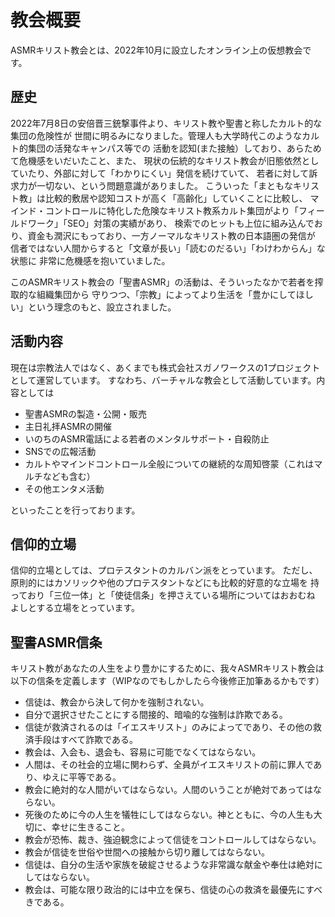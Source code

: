# 教会概要

ASMRキリスト教会とは、2022年10月に設立したオンライン上の仮想教会です。

## 歴史
2022年7月8日の安倍晋三銃撃事件より、キリスト教や聖書と称したカルト的な集団の危険性が
世間に明るみになりました。管理人も大学時代このようなカルト的集団の活発なキャンパス等での
活動を認知(また接触）しており、あらためて危機感をいだいたこと、また、
現状の伝統的なキリスト教会が旧態依然としていたり、外部に対して「わかりにくい」発信を続けていて、
若者に対して訴求力が一切ない、という問題意識がありました。
こういった「まともなキリスト教」は比較的敷居や認知コストが高く「高齢化」していくことに比較し、
マインド・コントロールに特化した危険なキリスト教系カルト集団がより「フィールドワーク」「SEO」対策の実績があり、
検索でのヒットも上位に組み込んでおり、資金も潤沢にもっており、一方ノーマルなキリスト教の日本語圏の発信が
信者ではない人間からすると「文章が長い」「読むのだるい」「わけわからん」な状態に
非常に危機感を抱いていました。

このASMRキリスト教会の「聖書ASMR」の活動は、そういったなかで若者を搾取的な組織集団から
守りつつ、「宗教」によってより生活を「豊かにしてほしい」という理念のもと、設立されました。

## 活動内容

現在は宗教法人ではなく、あくまでも株式会社スガノワークスの1プロジェクトとして運営しています。
すなわち、バーチャルな教会として活動しています。内容としては

* 聖書ASMRの製造・公開・販売
* 主日礼拝ASMRの開催
* いのちのASMR電話による若者のメンタルサポート・自殺防止
* SNSでの広報活動
* カルトやマインドコントロール全般についての継続的な周知啓蒙（これはマルチなども含む）
* その他エンタメ活動

といったことを行っております。


## 信仰的立場

信仰的立場としては、プロテスタントのカルバン派をとっています。
ただし、原則的にはカソリックや他のプロテスタントなどにも比較的好意的な立場を
持っており「三位一体」と「使徒信条」を押さえている場所についてはおおむね
よしとする立場をとっています。

## 聖書ASMR信条

キリスト教があなたの人生をより豊かにするために、我々ASMRキリスト教会は以下の信条を定義します（WIPなのでもしかしたら今後修正加筆あるかもです）

* 信徒は、教会から決して何かを強制されない。
* 自分で選択させたことにする間接的、暗喩的な強制は詐欺である。
* 信徒が救済されるのは「イエスキリスト」のみによってであり、その他の救済手段はすべて詐欺である。
* 教会は、入会も、退会も、容易に可能でなくてはならない。
* 人間は、その社会的立場に関わらず、全員がイエスキリストの前に罪人であり、ゆえに平等である。
* 教会に絶対的な人間がいてはならない。人間のいうことが絶対であってはならない。
* 死後のために今の人生を犠牲にしてはならない。神とともに、今の人生も大切に、幸せに生きること。
* 教会が恐怖、裁き、強迫観念によって信徒をコントロールしてはならない。
* 教会が信徒を世俗や世間への接触から切り離してはならない。
* 信徒は、自分の生活や家族を破綻させるような非常識な献金や奉仕は絶対にしてはならない。
* 教会は、可能な限り政治的には中立を保ち、信徒の心の救済を最優先にすべきである。

